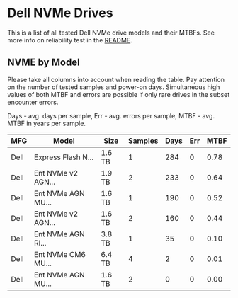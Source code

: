Dell NVMe Drives
================

This is a list of all tested Dell NVMe drive models and their MTBFs. See more
info on reliability test in the [README](https://github.com/linuxhw/SMART).

NVME by Model
------------

Please take all columns into account when reading the table. Pay attention on the
number of tested samples and power-on days. Simultaneous high values of both MTBF
and errors are possible if only rare drives in the subset encounter errors.

Days - avg. days per sample,
Err  - avg. errors per sample,
MTBF - avg. MTBF in years per sample.

| MFG       | Model              | Size   | Samples | Days  | Err   | MTBF |
|-----------|--------------------|--------|---------|-------|-------|------|
| Dell      | Express Flash N... | 1.6 TB | 1       | 284   | 0     | 0.78   |
| Dell      | Ent NVMe v2 AGN... | 1.9 TB | 2       | 233   | 0     | 0.64   |
| Dell      | Ent NVMe AGN MU... | 1.6 TB | 1       | 190   | 0     | 0.52   |
| Dell      | Ent NVMe v2 AGN... | 1.6 TB | 2       | 160   | 0     | 0.44   |
| Dell      | Ent NVMe AGN RI... | 3.8 TB | 1       | 35    | 0     | 0.10   |
| Dell      | Ent NVMe CM6 MU... | 6.4 TB | 4       | 2     | 0     | 0.01   |
| Dell      | Ent NVMe AGN MU... | 1.6 TB | 2       | 0     | 0     | 0.00   |
